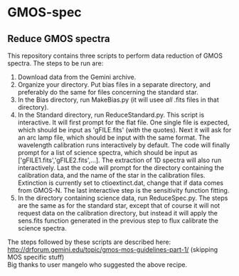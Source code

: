 # GMOS-spec
## Reduce GMOS spectra

This repository contains three scripts to perform data reduction of GMOS spectra.
The steps to be run are:
1. Download data from the Gemini archive.
2. Organize your directory. Put bias files in a separate directory, and preferably do the same for files concerning the
standard star.
3. In the Bias directory, run MakeBias.py (it will usee *all* .fits files in that directory).
4. In the Standard directory, run ReduceStandard.py. This script is interactive. It will first prompt for the flat file. One
single file is expected, which should be input as 'gFILE.fits' (*with* the quotes). Next it will ask for an arc lamp file,
which should be input with the same format. The wavelength calibration runs interactively by default. The code will finally
prompt for a list of science spectra, which should be input as ['gFILE1.fits','gFILE2.fits',...]. The extraction of 1D spectra
will also run interactively. Last the code will prompt for the directory containing the calibration data, and the name of the
star in the calibration files. Extinction is currently set to ctioextinct.dat, change that if data comes from GMOS-N. The last
interactive step is the sensitivity function fitting.
5. In the directory containing science data, run ReduceSpec.py. The steps are the same as for the standard star, except that
of course it will not request data on the calibration directory, but instead it will apply the sens.fits function generated
in the previous step to flux calibrate the science spectra.

The steps followed by these scripts are described here: http://drforum.gemini.edu/topic/gmos-mos-guidelines-part-1/
(skipping MOS specific stuff)\
Big thanks to user mangelo who suggested the above recipe.
